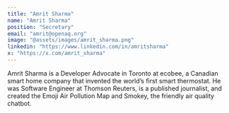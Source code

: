 ```yaml
---
title: "Amrit Sharma"
name: "Amrit Sharma"
position: "Secretary"
email: "amrit@openaq.org"
image: "@assets/images/amrit_sharma.png"
linkedin: "https://www.linkedin.com/in/amritsharma"
x: "https://x.com/amrit_sharma"
---
```


Amrit Sharma is a Developer Advocate in Toronto at ecobee, a Canadian smart home company that invented the world’s first smart thermostat. He was Software Engineer at Thomson Reuters, is a published journalist, and created the Emoji Air Pollution Map and Smokey, the friendly air quality chatbot.
